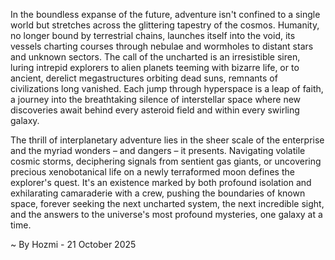 
In the boundless expanse of the future, adventure isn't confined to a single world but stretches across the glittering tapestry of the cosmos. Humanity, no longer bound by terrestrial chains, launches itself into the void, its vessels charting courses through nebulae and wormholes to distant stars and unknown sectors. The call of the uncharted is an irresistible siren, luring intrepid explorers to alien planets teeming with bizarre life, or to ancient, derelict megastructures orbiting dead suns, remnants of civilizations long vanished. Each jump through hyperspace is a leap of faith, a journey into the breathtaking silence of interstellar space where new discoveries await behind every asteroid field and within every swirling galaxy.

The thrill of interplanetary adventure lies in the sheer scale of the enterprise and the myriad wonders – and dangers – it presents. Navigating volatile cosmic storms, deciphering signals from sentient gas giants, or uncovering precious xenobotanical life on a newly terraformed moon defines the explorer's quest. It's an existence marked by both profound isolation and exhilarating camaraderie with a crew, pushing the boundaries of known space, forever seeking the next uncharted system, the next incredible sight, and the answers to the universe's most profound mysteries, one galaxy at a time.

~ By Hozmi - 21 October 2025
